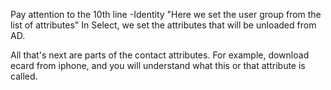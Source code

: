 Pay attention to the 10th line -Identity "Here we set the user group from the list of attributes"
In Select, we set the attributes that will be unloaded from AD.

All that's next are parts of the contact attributes. For example, download ecard from iphone, and you will understand what this or that attribute is called.
